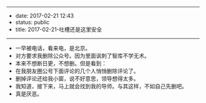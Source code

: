 - --
- date: 2017-02-21 12:43
- status: public
- title: 2017-02-21-吐槽还是这里安全
- --
- 一早被电话，看来电，是北京。
- 对方要求我删除公众号。因为里面讽刺了智库不学无术。
- 本来不想断日更，不想删。但是看到：
- 在我朋友圈公号下面评论的几个人悄悄删除评论了。
- 删掉评论还给我小窗，说不好意思，领导想得太多。
- 我知道，接下来，马上就会找到我的导师。与其这样，不如自己先删吧。
- 真是厌恶。
